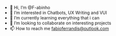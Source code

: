 - 👋 Hi, I’m @F-abinho
- 👀 I’m interested in Chatbots, UX Writing and VUI
- 🌱 I’m currently learning everything that i can
- 💞️ I’m looking to collaborate on interesting projects
- 📫 How to reach me fabioferrandis@outlook.com
